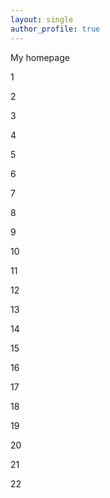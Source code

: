 ```yaml
---
layout: single
author_profile: true
---
```


My homepage

1

2

3

4

5

6

7

8

9

10

11

12

13

14

15 

16
 
17 

18 

19 

20

21

22
